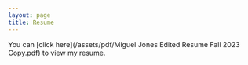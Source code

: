```yaml
---
layout: page
title: Resume
---
```


You can [click here](/assets/pdf/Miguel Jones Edited Resume Fall 2023 Copy.pdf) to view my resume.